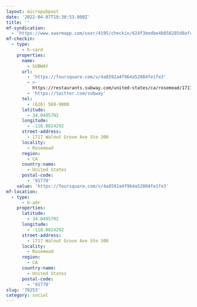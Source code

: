 ```yaml
---
layout: micropubpost
date: '2022-04-07T19:30:53.000Z'
title: ''
mf-syndication:
  - 'https://www.swarmapp.com/user/4195/checkin/624f3bedbe4b856285d8afca'
mf-checkin:
  - type:
      - h-card
    properties:
      name:
        - SUBWAY
      url:
        - 'https://foursquare.com/v/4a8592a4f964a52084fe1fe3'
        - >-
          https://restaurants.subway.com/united-states/ca/rosemead/1717-walnut-grove-avenue?y_source=1_MTQ5MTQwMTQtNDQwLWxvY2F0aW9uLndlYnNpdGU=
        - 'https://twitter.com/subway'
      tel:
        - (626) 569-9000
      latitude:
        - 34.0495702
      longitude:
        - -118.0824292
      street-address:
        - 1717 Walnut Grove Ave Ste 300
      locality:
        - Rosemead
      region:
        - CA
      country-name:
        - United States
      postal-code:
        - '91770'
    value: 'https://foursquare.com/v/4a8592a4f964a52084fe1fe3'
mf-location:
  - type:
      - h-adr
    properties:
      latitude:
        - 34.0495702
      longitude:
        - -118.0824292
      street-address:
        - 1717 Walnut Grove Ave Ste 300
      locality:
        - Rosemead
      region:
        - CA
      country-name:
        - United States
      postal-code:
        - '91770'
slug: '70253'
category: social
---
```

